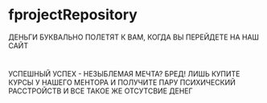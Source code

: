 # fprojectRepository
ДЕНЬГИ БУКВАЛЬНО ПОЛЕТЯТ К ВАМ, КОГДА ВЫ ПЕРЕЙДЕТЕ НА НАШ САЙТ
#
УСПЕШНЫЙ УСПЕХ - НЕЗЫБЛЕМАЯ МЕЧТА? 
БРЕД!
ЛИШЬ КУПИТЕ КУРСЫ У НАШЕГО МЕНТОРА
И ПОЛУЧИТЕ ПАРУ ПСИХИЧЕСКИЙ РАССТРОЙСТВ И ВСЕ ТАКОЕ ЖЕ ОТСУТСВИЕ ДЕНЕГ
#
